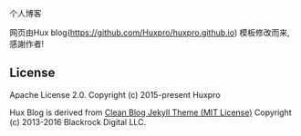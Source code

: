 个人博客

网页由Hux blog(https://github.com/Huxpro/huxpro.github.io) 模板修改而来,感謝作者!



License
-------

Apache License 2.0.
Copyright (c) 2015-present Huxpro

Hux Blog is derived from [Clean Blog Jekyll Theme (MIT License)](https://github.com/BlackrockDigital/startbootstrap-clean-blog-jekyll/)
Copyright (c) 2013-2016 Blackrock Digital LLC.
